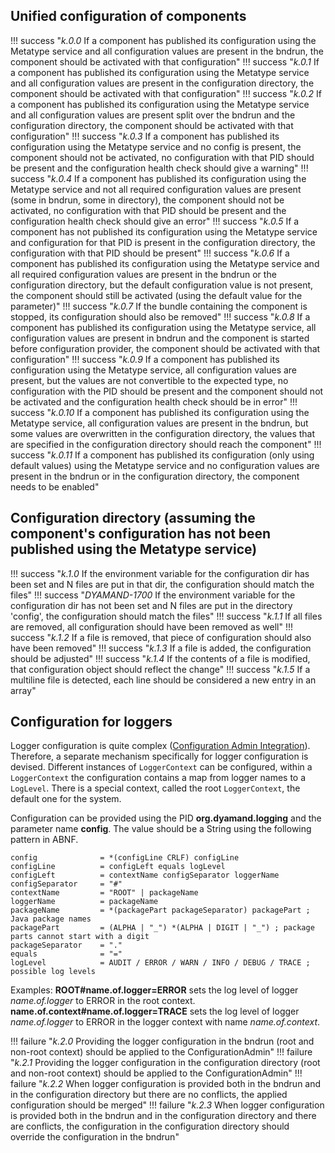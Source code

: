 ## Unified configuration of components

!!! success "_k.0.0_ If a component has published its configuration using the Metatype service and all configuration values are present in the bndrun, the component should be activated with that configuration"
!!! success "_k.0.1_ If a component has published its configuration using the Metatype service and  all configuration values are present in the configuration directory, the component should be activated with that configuration"
!!! success "_k.0.2_ If a component has published its configuration using the Metatype service and all configuration values are present split over the bndrun and the configuration directory, the component should be activated with that configuration"
!!! success "_k.0.3_ If a component has published its configuration using the Metatype service and no config is present, the component should not be activated, no configuration with that PID should be present and the configuration health check should give a warning"
!!! success "_k.0.4_ If a component has published its configuration using the Metatype service and not all required configuration values are present (some in bndrun, some in directory), the component should not be activated, no configuration with that PID should be present and the configuration health check should give an error"
!!! success "_k.0.5_ If a component has not published its configuration using the Metatype service and configuration for that PID is present in the configuration directory, the configuration with that PID should be present"
!!! success "_k.0.6_ If a component has published its configuration using the Metatype service and all required configuration values are present in the bndrun or the configuration directory, but the default configuration value is not present, the component should still be activated (using the default value for the parameter)"
!!! success "_k.0.7_ If the bundle containing the component is stopped, its configuration should also be removed"
!!! success "_k.0.8_ If a component has published its configuration using the Metatype service, all configuration values are present in bndrun and the component is started before configuration provider, the component should be activated with that configuration"
!!! success "_k.0.9_ If a component has published its configuration using the Metatype service, all configuration values are present, but the values are not convertible to the expected type, no configuration with the PID should be present and the component should not be activated and the configuration health check should be in error"
!!! success "_k.0.10_ If a component has published its configuration using the Metatype service, all configuration values are present in the bndrun, but some values are overwritten in the configuration directory, the values that are specified in the configuration directory should reach the component"
!!! success "_k.0.11_ If a component has published its configuration (only using default values) using the Metatype service and no configuration values are present in the bndrun or in the configuration directory, the component needs to be enabled"

## Configuration directory (assuming the component's configuration has not been published using the Metatype service)

!!! success "_k.1.0_ If the environment variable for the configuration dir has been set and N files are put in that dir, the configuration should match the files"
!!! success "_DYAMAND-1700_ If the environment variable for the configuration dir has not been set and N files are put in the directory 'config', the configuration should match the files"
!!! success "_k.1.1_ If all files are removed, all configuration should have been removed as well"
!!! success "_k.1.2_ If a file is removed, that piece of configuration should also have been removed"
!!! success "_k.1.3_ If a file is added, the configuration should be adjusted"
!!! success "_k.1.4_ If the contents of a file is modified, that configuration object should reflect the change"
!!! success "_k.1.5_ If a multiline file is detected, each line should be considered a new entry in an array"

## Configuration for loggers

Logger configuration is quite complex ([Configuration Admin Integration](https://docs.osgi.org/specification/osgi.cmpn/7.0.0/service.log.html#d0e2548)). Therefore, a separate mechanism specifically for logger configuration is devised. Different instances of ```LoggerContext``` can be configured, within a ```LoggerContext``` the configuration contains a map from logger names to a ```LogLevel```. There is a special context, called the root ```LoggerContext```, the default one for the system.

Configuration can be provided using the PID **org.dyamand.logging** and the parameter name **config**. The value should be a String using the following pattern in ABNF.
```
config              = *(configLine CRLF) configLine
configLine          = configLeft equals logLevel
configLeft          = contextName configSeparator loggerName
configSeparator     = "#"
contextName         = "ROOT" | packageName
loggerName          = packageName
packageName         = *(packagePart packageSeparator) packagePart ; Java package names
packagePart         = (ALPHA | "_") *(ALPHA | DIGIT | "_") ; package parts cannot start with a digit
packageSeparator    = "."
equals              = "="
logLevel            = AUDIT / ERROR / WARN / INFO / DEBUG / TRACE ; possible log levels
```

Examples:
**ROOT#name.of.logger=ERROR** sets the log level of logger _name.of.logger_ to ERROR in the root context.
**name.of.context#name.of.logger=TRACE** sets the log level of logger _name.of.logger_ to ERROR in the logger context with name _name.of.context_.

!!! failure "_k.2.0_ Providing the logger configuration in the bndrun (root and non-root context) should be applied to the ConfigurationAdmin"
!!! failure "_k.2.1_ Providing the logger configuration in the configuration directory (root and non-root context) should be applied to the ConfigurationAdmin"
!!! failure "_k.2.2_ When logger configuration is provided both in the bndrun and in the configuration directory but there are no conflicts, the applied configuration should be merged"
!!! failure "_k.2.3_ When logger configuration is provided both in the bndrun and in the configuration directory and there are conflicts, the configuration in the configuration directory should override the configuration in the bndrun"


